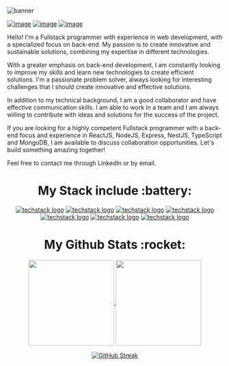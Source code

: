 ![banner](https://github.com/jardeylsonJacinto/JardeylsonJacinto/assets/93053356/4473d112-2767-4140-8a5d-516aa16ca135)

[![image](https://img.shields.io/badge/LinkedIn-0077B5?style=for-the-badge&logo=linkedin&logoColor=white)](https://www.linkedin.com/in/jardeylson-jacinto-769769156)
[![image](https://img.shields.io/badge/Instagram-E4405F?style=for-the-badge&logo=instagram&logoColor=white)](https://www.instagram.com/jardeylsonjacinto/)
[![image](https://img.shields.io/badge/Gmail-D14836?style=for-the-badge&logo=gmail&logoColor=white)](jardeylsong.m@gmail.com)

Hello! I'm a Fullstack programmer with experience in web development, with a specialized focus on back-end. My passion is to create innovative and sustainable solutions, combining my expertise in different technologies.

With a greater emphasis on back-end development, I am constantly looking to improve my skills and learn new technologies to create efficient solutions. I'm a passionate problem solver, always looking for interesting challenges that I should create innovative and effective solutions.

In addition to my technical background, I am a good collaborator and have effective communication skills. I am able to work in a team and I am always willing to contribute with ideas and solutions for the success of the project.

If you are looking for a highly competent Fullstack programmer with a back-end focus and experience in ReactJS, NodeJS, Express, NestJS, TypeScript and MongoDB, I am available to discuss collaboration opportunities. Let's build something amazing together!

Feel free to contact me through LinkedIn or by email.

<div align="center">
  <h1>My Stack include :battery:</h1>

  [![techstack logo](https://readme-components.vercel.app/api?component=logo&fill=black&logo=html5&svgfill=ec6231)](https://github.com/harish-sethuraman/readme-components)
  [![techstack logo](https://readme-components.vercel.app/api?component=logo&fill=black&logo=css3&svgfill=028dd1)](https://github.com/harish-sethuraman/readme-components)
  [![techstack logo](https://readme-components.vercel.app/api?component=logo&fill=black&logo=javascript&svgfill=f6df1c)](https://github.com/harish-sethuraman/readme-components)
  [![techstack logo](https://readme-components.vercel.app/api?component=logo&fill=black&logo=typescript&svgfill=1976D2)](https://github.com/harish-sethuraman/readme-components)
  [![techstack logo](https://readme-components.vercel.app/api?component=logo&fill=black&logo=react&svgfill=15d8fe&animation=spin)](https://github.com/harish-sethuraman/readme-components)
  [![techstack logo](https://readme-components.vercel.app/api?component=logo&fill=black&logo=node.js&svgfill=659b60)](https://github.com/harish-sethuraman/readme-components)
  [![techstack logo](https://readme-components.vercel.app/api?component=logo&fill=black&logo=MongoDb&svgfill=4CAF50)](https://github.com/harish-sethuraman/readme-components)

</div>

<div align="center">
  <h1>My Github Stats :rocket:</h1>
<a href="https://github.com/jardeylsonJacinto/github-readme-stats">
  <img height=200 align="center" src="https://github-readme-stats.vercel.app/api?username=jardeylsonJacinto&show_icons=true&theme=dracula&card_width=400" />
</a>

<a href="https://github.com/jardeylsonJacinto/convoychat">
  <img height=200 align="center" src="https://github-readme-stats.vercel.app/api/top-langs/?username=jardeylsonJacinto&theme=dracula&layout=compact&langs_count=8&card_width=350" />
</a>

[![GitHub Streak](http://github-readme-streak-stats.herokuapp.com?user=jardeylsonJacinto&theme=dracula&date_format=j%20M%5B%20Y%5D&card_width=420)](https://git.io/streak-stats)
</div>


